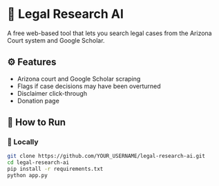 # 🧠 Legal Research AI

A free web-based tool that lets you search legal cases from the Arizona Court system and Google Scholar.

## ⚙️ Features

- Arizona court and Google Scholar scraping
- Flags if case decisions may have been overturned
- Disclaimer click-through
- Donation page

## 🚀 How to Run

### 🔧 Locally

```bash
git clone https://github.com/YOUR_USERNAME/legal-research-ai.git
cd legal-research-ai
pip install -r requirements.txt
python app.py
